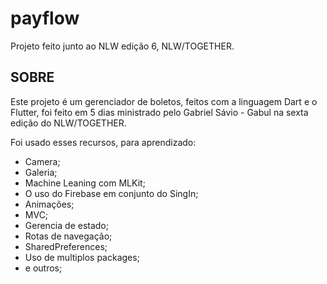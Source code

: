 # payflow

Projeto feito junto ao NLW edição 6, NLW/TOGETHER.

## SOBRE

Este projeto é um gerenciador de boletos, feitos com a linguagem Dart e o Flutter, foi feito em 5 dias ministrado pelo Gabriel Sávio - Gabul na sexta edição do NLW/TOGETHER.

Foi usado esses recursos, para aprendizado: 
- Camera;
- Galeria;
- Machine Leaning com MLKit;
- O uso do Firebase em conjunto do SingIn;
- Animações;
- MVC;
- Gerencia de estado;
- Rotas de navegação;
- SharedPreferences;
- Uso de multiplos packages;
- e outros;